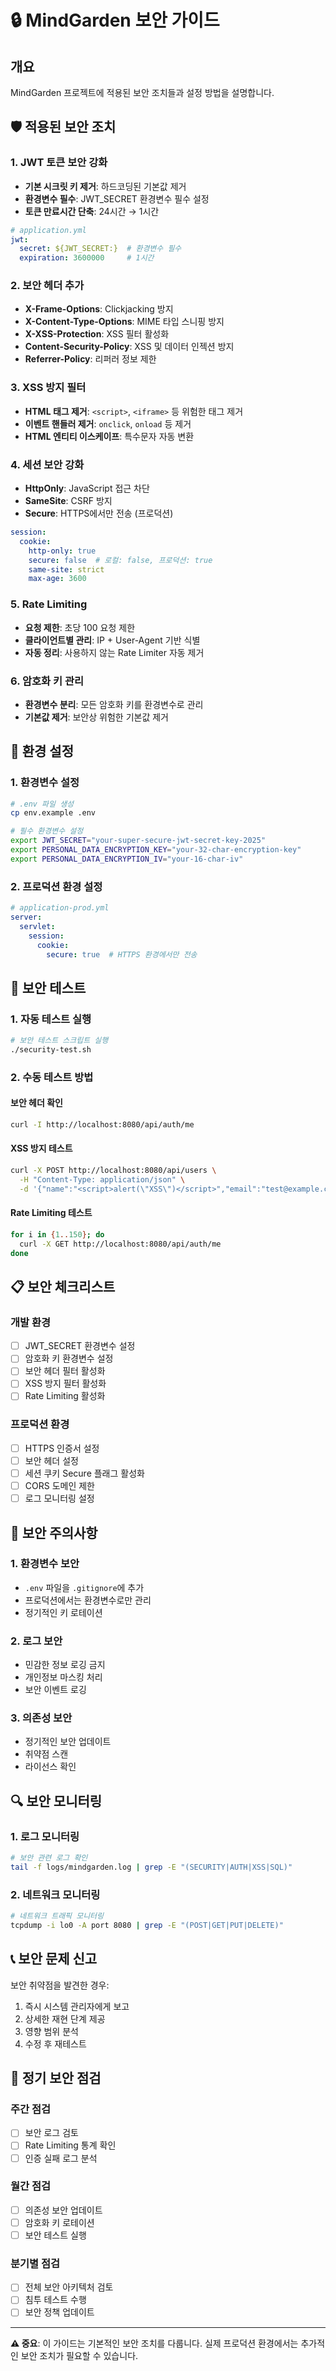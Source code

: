 # 🔒 MindGarden 보안 가이드

## 개요
MindGarden 프로젝트에 적용된 보안 조치들과 설정 방법을 설명합니다.

## 🛡️ 적용된 보안 조치

### 1. JWT 토큰 보안 강화
- **기본 시크릿 키 제거**: 하드코딩된 기본값 제거
- **환경변수 필수**: JWT_SECRET 환경변수 필수 설정
- **토큰 만료시간 단축**: 24시간 → 1시간

```yaml
# application.yml
jwt:
  secret: ${JWT_SECRET:}  # 환경변수 필수
  expiration: 3600000     # 1시간
```

### 2. 보안 헤더 추가
- **X-Frame-Options**: Clickjacking 방지
- **X-Content-Type-Options**: MIME 타입 스니핑 방지
- **X-XSS-Protection**: XSS 필터 활성화
- **Content-Security-Policy**: XSS 및 데이터 인젝션 방지
- **Referrer-Policy**: 리퍼러 정보 제한

### 3. XSS 방지 필터
- **HTML 태그 제거**: `<script>`, `<iframe>` 등 위험한 태그 제거
- **이벤트 핸들러 제거**: `onclick`, `onload` 등 제거
- **HTML 엔티티 이스케이프**: 특수문자 자동 변환

### 4. 세션 보안 강화
- **HttpOnly**: JavaScript 접근 차단
- **SameSite**: CSRF 방지
- **Secure**: HTTPS에서만 전송 (프로덕션)

```yaml
session:
  cookie:
    http-only: true
    secure: false  # 로컬: false, 프로덕션: true
    same-site: strict
    max-age: 3600
```

### 5. Rate Limiting
- **요청 제한**: 초당 100 요청 제한
- **클라이언트별 관리**: IP + User-Agent 기반 식별
- **자동 정리**: 사용하지 않는 Rate Limiter 자동 제거

### 6. 암호화 키 관리
- **환경변수 분리**: 모든 암호화 키를 환경변수로 관리
- **기본값 제거**: 보안상 위험한 기본값 제거

## 🔧 환경 설정

### 1. 환경변수 설정
```bash
# .env 파일 생성
cp env.example .env

# 필수 환경변수 설정
export JWT_SECRET="your-super-secure-jwt-secret-key-2025"
export PERSONAL_DATA_ENCRYPTION_KEY="your-32-char-encryption-key"
export PERSONAL_DATA_ENCRYPTION_IV="your-16-char-iv"
```

### 2. 프로덕션 환경 설정
```yaml
# application-prod.yml
server:
  servlet:
    session:
      cookie:
        secure: true  # HTTPS 환경에서만 전송
```

## 🧪 보안 테스트

### 1. 자동 테스트 실행
```bash
# 보안 테스트 스크립트 실행
./security-test.sh
```

### 2. 수동 테스트 방법

#### 보안 헤더 확인
```bash
curl -I http://localhost:8080/api/auth/me
```

#### XSS 방지 테스트
```bash
curl -X POST http://localhost:8080/api/users \
  -H "Content-Type: application/json" \
  -d '{"name":"<script>alert(\"XSS\")</script>","email":"test@example.com"}'
```

#### Rate Limiting 테스트
```bash
for i in {1..150}; do
  curl -X GET http://localhost:8080/api/auth/me
done
```

## 📋 보안 체크리스트

### 개발 환경
- [ ] JWT_SECRET 환경변수 설정
- [ ] 암호화 키 환경변수 설정
- [ ] 보안 헤더 필터 활성화
- [ ] XSS 방지 필터 활성화
- [ ] Rate Limiting 활성화

### 프로덕션 환경
- [ ] HTTPS 인증서 설정
- [ ] 보안 헤더 설정
- [ ] 세션 쿠키 Secure 플래그 활성화
- [ ] CORS 도메인 제한
- [ ] 로그 모니터링 설정

## 🚨 보안 주의사항

### 1. 환경변수 보안
- `.env` 파일을 `.gitignore`에 추가
- 프로덕션에서는 환경변수로만 관리
- 정기적인 키 로테이션

### 2. 로그 보안
- 민감한 정보 로깅 금지
- 개인정보 마스킹 처리
- 보안 이벤트 로깅

### 3. 의존성 보안
- 정기적인 보안 업데이트
- 취약점 스캔
- 라이선스 확인

## 🔍 보안 모니터링

### 1. 로그 모니터링
```bash
# 보안 관련 로그 확인
tail -f logs/mindgarden.log | grep -E "(SECURITY|AUTH|XSS|SQL)"
```

### 2. 네트워크 모니터링
```bash
# 네트워크 트래픽 모니터링
tcpdump -i lo0 -A port 8080 | grep -E "(POST|GET|PUT|DELETE)"
```

## 📞 보안 문제 신고

보안 취약점을 발견한 경우:
1. 즉시 시스템 관리자에게 보고
2. 상세한 재현 단계 제공
3. 영향 범위 분석
4. 수정 후 재테스트

## 🔄 정기 보안 점검

### 주간 점검
- [ ] 보안 로그 검토
- [ ] Rate Limiting 통계 확인
- [ ] 인증 실패 로그 분석

### 월간 점검
- [ ] 의존성 보안 업데이트
- [ ] 암호화 키 로테이션
- [ ] 보안 테스트 실행

### 분기별 점검
- [ ] 전체 보안 아키텍처 검토
- [ ] 침투 테스트 수행
- [ ] 보안 정책 업데이트

---

**⚠️ 중요**: 이 가이드는 기본적인 보안 조치를 다룹니다. 실제 프로덕션 환경에서는 추가적인 보안 조치가 필요할 수 있습니다.
